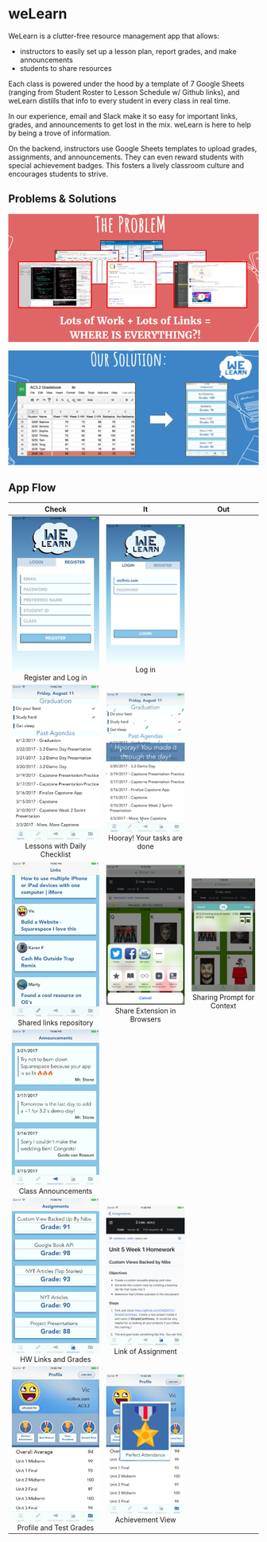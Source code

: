 # weLearn

WeLearn is a clutter-free resource management app that allows: 
- instructors to easily set up a lesson plan, report grades, and make announcements 
- students to share resources

Each class is powered under the hood by a template of 7 Google Sheets (ranging from Student Roster to Lesson Schedule w/ Github links), and weLearn distills that info to every student in every class in real time.

In our experience, email and Slack make it so easy for important links, grades, and announcements to get lost in the mix. weLearn is here to help by being a trove of information.

On the backend, instructors use Google Sheets templates to upload grades, assignments, and announcements. They can even reward students with special achievement badges. This fosters a lively classroom culture and encourages students to strive.

## Problems & Solutions

![The Problem](https://github.com/viczhong/AC3.2-weLearn/blob/master/readmeImages/Problem.png "The Problem")

![The Solution](https://github.com/viczhong/AC3.2-weLearn/blob/master/readmeImages/Solution.png "The Solution")

## App Flow

Check | It | Out
:---: | :---: | :---:
![Registration Screen](https://github.com/viczhong/AC3.2-weLearn/blob/master/readmeImages/Screen1-1.png?raw=true "Registration Screen") Register and Log in | ![Login Screen](https://github.com/viczhong/AC3.2-weLearn/blob/master/readmeImages/Screen1-2.png?raw=true "Login Screen") Log in | 
![Agenda Screen With Checklist](https://github.com/viczhong/AC3.2-weLearn/blob/master/readmeImages/Screen2-1.png?raw=true "Agenda Screen With Checklist") Lessons with Daily Checklist | ![Checklist Done](https://github.com/viczhong/AC3.2-weLearn/blob/master/readmeImages/Screen2-2.png?raw=true "Checklist Done") Hooray! Your tasks are done |  
![Shared Links](https://github.com/viczhong/AC3.2-weLearn/blob/master/readmeImages/Screen3-1.png?raw=true "Shared Links") Shared links repository | ![Share Extension in Browser](https://github.com/viczhong/AC3.2-weLearn/blob/master/readmeImages/Screen3-2.png?raw=true "Share Extension in Browser") Share Extension in Browsers | ![Sharing Prompt](https://github.com/viczhong/AC3.2-weLearn/blob/master/readmeImages/Screen3-3.png?raw=true "Sharing Prompt") Sharing Prompt for Context
![Class Announcements](https://github.com/viczhong/AC3.2-weLearn/blob/master/readmeImages/Screen4.png?raw=true "Class Announcements") Class Announcements |  | 
![Assignments and Grades](https://github.com/viczhong/AC3.2-weLearn/blob/master/readmeImages/Screen5-1.png?raw=true "Assignments and Grades") HW Links and Grades | ![Link to Assignments](https://github.com/viczhong/AC3.2-weLearn/blob/master/readmeImages/Screen5-2.png?raw=true "Link to Assignments") Link of Assignment | 
![Profile Screen](https://github.com/viczhong/AC3.2-weLearn/blob/master/readmeImages/Screen6-1.png?raw=true "Profile Screen") Profile and Test Grades | ![Achievement View](https://github.com/viczhong/AC3.2-weLearn/blob/master/readmeImages/Screen6-2.png?raw=true "Achievement View") Achievement View | 
